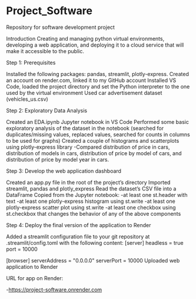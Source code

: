 # Project_Software
 Repository for software development project
 
 Introduction
 Creating and managing python virtual environments, developing a web application, and deploying it to a cloud service that will make it accessible to the public.
 
 Step 1: Prerequisites 
 
Installed the following packages: pandas, streamlit, plotly-express. 
Created an account on render.com, linked it to my GitHub account
Installed VS Code, loaded the project directory and set the Python interpreter to the one used by the virtual environment
Used car advertisement dataset (vehicles_us.csv) 

Step 2: Exploratory Data Analysis

Created an EDA.ipynb Jupyter notebook in VS Code
Performed some basic exploratory analysis of the dataset in the notebook (searched for duplicates/missing values, replaced values, searched for counts in columns to be used for graphs)
Created a couple of histograms and scatterplots using plotly-express library
 -Compared distribution of price in cars, distribution of models in cars, distribution of price by model of cars, and distribution of price by model year in cars.

Step 3: Develop the web application dashboard

Created an app.py file in the root of the project’s directory
Imported streamlit, pandas and plotly_express
Read the dataset’s CSV file into a DataFrame
Copied from the Jupyter notebook:
-at least one st.header with text
-at least one plotly-express histogram using st.write
-at least one plotly-express scatter plot using st.write
-at least one checkbox using st.checkbox that changes the behavior of any of the above components

Step 4: Deploy the final version of the application to Render

Added a streamlit configuration file to your git repository at .streamlit/config.toml with the following content:
[server]
headless = true
port = 10000

[browser]
serverAddress = "0.0.0.0"
serverPort = 10000
Uploaded web application to Render


URL for app on Render:

-https://project-software.onrender.com
